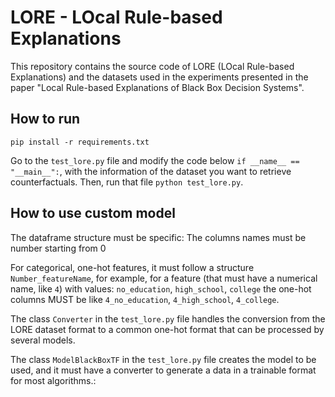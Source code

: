 # LORE - LOcal Rule-based Explanations

This repository contains the source code of LORE (LOcal Rule-based Explanations) and the datasets used in the experiments presented in the paper "Local Rule-based Explanations of Black Box Decision Systems".


## How to run

`pip install -r requirements.txt`

Go to the `test_lore.py` file and modify the code below `if __name__ == "__main__":`, with the information of the dataset you want to retrieve counterfactuals. Then, run that file `python test_lore.py`.

## How to use custom model
The dataframe structure must be specific:
The columns names must be number starting from 0

For categorical, one-hot features, it must follow a structure `Number_featureName`, for example, for a feature (that must have a numerical name, like `4`) with values: `no_education`, `high_school`, `college` the one-hot columns MUST be like `4_no_education`, `4_high_school`, `4_college`.

The class `Converter` in the `test_lore.py` file handles the conversion from the LORE dataset format to a common one-hot format that can be processed by several models.

The class `ModelBlackBoxTF` in the `test_lore.py` file creates the model to be used, and it must have a converter to generate a data in a trainable format for most algorithms.: